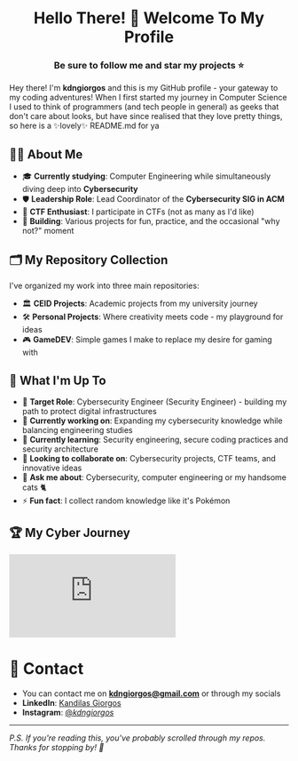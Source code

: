 <h1 align="center">Hello There! 👋 Welcome To My Profile</h1>
<h3 align="center">Be sure to follow me and star my projects ⭐</h3>

Hey there! I'm **kdngiorgos** and this is my GitHub profile - your gateway to my coding adventures! When I first started my journey in Computer Science I used to think of programmers (and tech people in general) as geeks that don't care about looks, but have since realised that they love pretty things, so here is a ✨lovely✨ README.md for ya 

## 🧑‍💻 About Me

- 🎓 **Currently studying**: Computer Engineering while simultaneously diving deep into **Cybersecurity**
- 🛡️ **Leadership Role**: Lead Coordinator of the **Cybersecurity SIG in ACM** 
- 🚩 **CTF Enthusiast**: I participate in CTFs (not as many as I'd like)
- 🔨 **Building**: Various projects for fun, practice, and the occasional "why not?" moment

## 🗂️ My Repository Collection

I've organized my work into three main repositories:

- 🏛️ **CEID Projects**: Academic projects from my university journey
- 🛠️ **Personal Projects**: Where creativity meets code - my playground for ideas
- 🎮 **GameDEV**: Simple games I make to replace my desire for gaming with

## 🌱 What I'm Up To

- 🎯 **Target Role**: Cybersecurity Engineer (Security Engineer) - building my path to protect digital infrastructures
- 🔭 **Currently working on**: Expanding my cybersecurity knowledge while balancing engineering studies
- 🌱 **Currently learning**: Security engineering, secure coding practices and security architecture
- 👯 **Looking to collaborate on**: Cybersecurity projects, CTF teams, and innovative ideas
- 💬 **Ask me about**: Cybersecurity, computer engineering or my handsome cats 🐈
- ⚡ **Fun fact**: I collect random knowledge like it's Pokémon

## 🏆 My Cyber Journey

<iframe src="https://tryhackme.com/api/v2/badges/public-profile?userPublicId=3458507" style='border:none;'></iframe>

# 💬 Contact

- You can contact me on **kdngiorgos@gmail.com** or through my socials
- **LinkedIn**: [Kandilas Giorgos](https://www.linkedin.com/in/kdngiorgos/)
- **Instagram**: [@_kdngiorgos_](https://www.instagram.com/_kdngiorgos_/)
---

*P.S. If you're reading this, you've probably scrolled through my repos. Thanks for stopping by! 🙏*
